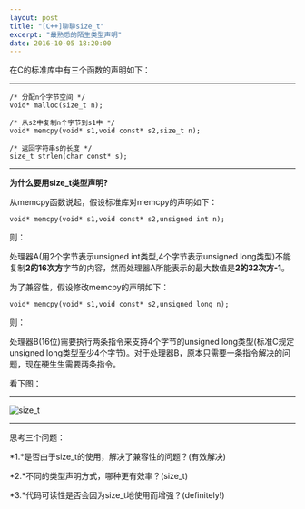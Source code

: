 ```yaml
---
layout: post
title: "[C++]聊聊size_t"
excerpt: "最熟悉的陌生类型声明"
date: 2016-10-05 18:20:00
---
```


在C的标准库中有三个函数的声明如下：

***

    /* 分配n个字节空间 */
    void* malloc(size_t n);

    /* 从s2中复制n个字节到s1中 */
    void* memcpy(void* s1,void const* s2,size_t n);

    /* 返回字符串s的长度 */
    size_t strlen(char const* s);

***

**为什么要用size_t类型声明?**

从memcpy函数说起，假设标准库对memcpy的声明如下：

    void* memcpy(void* s1,void const* s2,unsigned int n);

则：

处理器A(用2个字节表示unsigned int类型,4个字节表示unsigned long类型)不能复制**2的16次方**字节的内容，然而处理器A所能表示的最大数值是**2的32次方-1**。

为了兼容性，假设修改memcpy的声明如下：

    void* memcpy(void* s1,void const* s2,unsigned long n);

则：

处理器B(16位)需要执行两条指令来支持4个字节的unsigned long类型(标准C规定unsigned long类型至少4个字节)。对于处理器B，原本只需要一条指令解决的问题，现在硬生生需要两条指令。

看下图：

***

![size_t](http://ww4.sinaimg.cn/large/aba7d18bgw1f8hlhet5ocj20m80cswee.jpg)

***

思考三个问题：

*1.*是否由于size_t的使用，解决了兼容性的问题？(有效解决)

*2.*不同的类型声明方式，哪种更有效率？(size_t)

*3.*代码可读性是否会因为size_t地使用而增强？(definitely!)




